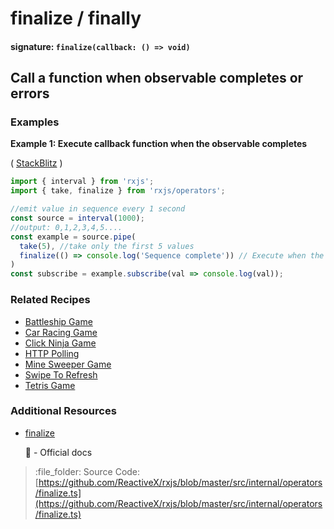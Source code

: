 # finalize / finally

#### signature: `finalize(callback: () => void)`

## Call a function when observable completes or errors

### Examples

**Example 1: Execute callback function when the observable completes**

\( [StackBlitz](https://stackblitz.com/edit/typescript-ohddud) \)

```javascript
import { interval } from 'rxjs';
import { take, finalize } from 'rxjs/operators';

//emit value in sequence every 1 second
const source = interval(1000);
//output: 0,1,2,3,4,5....
const example = source.pipe(
  take(5), //take only the first 5 values
  finalize(() => console.log('Sequence complete')) // Execute when the observable completes
)
const subscribe = example.subscribe(val => console.log(val));
```

### Related Recipes

* [Battleship Game](../../recipes/battleship-game.md)
* [Car Racing Game](../../recipes/car-racing-game.md)
* [Click Ninja Game](../../recipes/click-ninja-game.md)
* [HTTP Polling](../../recipes/http-polling.md)
* [Mine Sweeper Game](../../recipes/mine-sweeper-game.md)
* [Swipe To Refresh](../../recipes/swipe-to-refresh.md)
* [Tetris Game](../../recipes/tetris-game.md)

### Additional Resources

* [finalize](https://rxjs.dev/api/operators/finalize)

  :newspaper: - Official docs

> :file\_folder: Source Code: [https://github.com/ReactiveX/rxjs/blob/master/src/internal/operators/finalize.ts](https://github.com/ReactiveX/rxjs/blob/master/src/internal/operators/finalize.ts)

